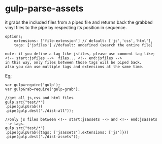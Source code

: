 # gulp-parse-assets

it grabs the included files from a piped file and returns back the grabbed vinyl files to the pipe by respecting its position in sequence.

```
options;
	extensions: ['file-extension'] // default: ['js','css','html'],
	tags: ['jsfiles'] //default: undefined (search the entire file)

note: if you define a tag like jsfiles, please use comment tag like;
<!-- start:jsfiles -->	files... <!-- end:jsfiles -->
in this way, only files between those tags will be piped back.
also you can use multiple tags and extensions at the same time.
```

Eg;
```
var gulp=require('gulp');
var gulpGrab=require('gulp-grab');

//get all js,css and html files
gulp.src("test/*")
.pipe(gulpGrab())
.pipe(gulp.dest("./dist-all"));

//only js files between <!-- start:jsassets --> and <!-- end:jsassets --> tags.
gulp.src("test/*")
.pipe(gulpGrab({tags: ['jsassets'],extensions: ['js']}))
.pipe(gulp.dest("./dist-assets"));
```